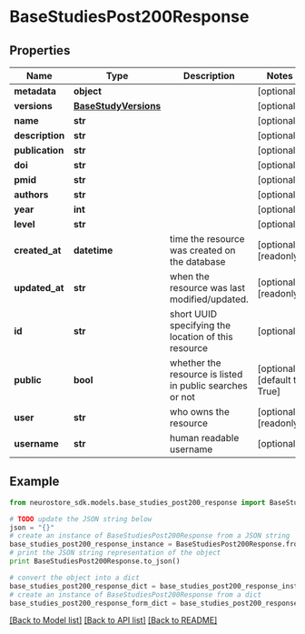 # BaseStudiesPost200Response


## Properties
Name | Type | Description | Notes
------------ | ------------- | ------------- | -------------
**metadata** | **object** |  | [optional] 
**versions** | [**BaseStudyVersions**](BaseStudyVersions.md) |  | [optional] 
**name** | **str** |  | [optional] 
**description** | **str** |  | [optional] 
**publication** | **str** |  | [optional] 
**doi** | **str** |  | [optional] 
**pmid** | **str** |  | [optional] 
**authors** | **str** |  | [optional] 
**year** | **int** |  | [optional] 
**level** | **str** |  | [optional] 
**created_at** | **datetime** | time the resource was created on the database | [optional] [readonly] 
**updated_at** | **str** | when the resource was last modified/updated. | [optional] [readonly] 
**id** | **str** | short UUID specifying the location of this resource | [optional] 
**public** | **bool** | whether the resource is listed in public searches or not | [optional] [default to True]
**user** | **str** | who owns the resource | [optional] [readonly] 
**username** | **str** | human readable username | [optional] 

## Example

```python
from neurostore_sdk.models.base_studies_post200_response import BaseStudiesPost200Response

# TODO update the JSON string below
json = "{}"
# create an instance of BaseStudiesPost200Response from a JSON string
base_studies_post200_response_instance = BaseStudiesPost200Response.from_json(json)
# print the JSON string representation of the object
print BaseStudiesPost200Response.to_json()

# convert the object into a dict
base_studies_post200_response_dict = base_studies_post200_response_instance.to_dict()
# create an instance of BaseStudiesPost200Response from a dict
base_studies_post200_response_form_dict = base_studies_post200_response.from_dict(base_studies_post200_response_dict)
```
[[Back to Model list]](../README.md#documentation-for-models) [[Back to API list]](../README.md#documentation-for-api-endpoints) [[Back to README]](../README.md)


